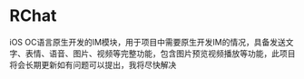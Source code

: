 # RChat
iOS OC语言原生开发的IM模块，用于项目中需要原生开发IM的情况，具备发送文字、表情、语音、图片、视频等完整功能，包含图片预览视频播放等功能，此项目将会长期更新如有问题可以提出，我将尽快解决
